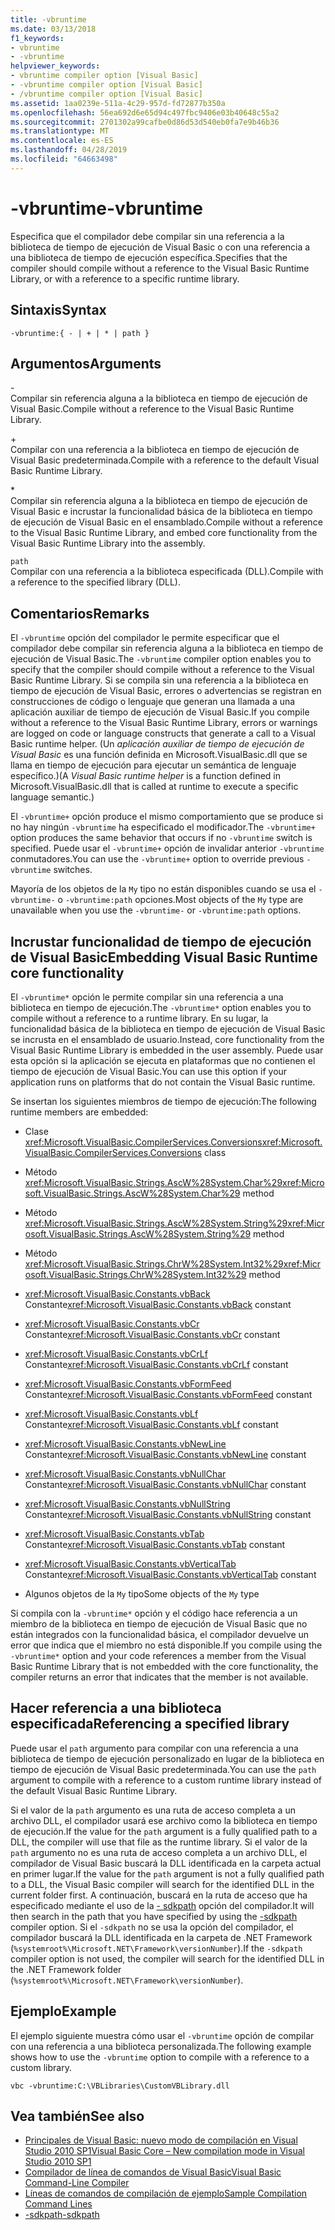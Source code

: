 ```yaml
---
title: -vbruntime
ms.date: 03/13/2018
f1_keywords:
- vbruntime
- -vbruntime
helpviewer_keywords:
- vbruntime compiler option [Visual Basic]
- -vbruntime compiler option [Visual Basic]
- /vbruntime compiler option [Visual Basic]
ms.assetid: 1aa0239e-511a-4c29-957d-fd72877b350a
ms.openlocfilehash: 56ea692d6e65d94c497fbc9406e03b40648c55a2
ms.sourcegitcommit: 2701302a99cafbe0d86d53d540eb0fa7e9b46b36
ms.translationtype: MT
ms.contentlocale: es-ES
ms.lasthandoff: 04/28/2019
ms.locfileid: "64663498"
---
```

# <a name="-vbruntime"></a><span data-ttu-id="8370d-102">-vbruntime</span><span class="sxs-lookup"><span data-stu-id="8370d-102">-vbruntime</span></span>
<span data-ttu-id="8370d-103">Especifica que el compilador debe compilar sin una referencia a la biblioteca de tiempo de ejecución de Visual Basic o con una referencia a una biblioteca de tiempo de ejecución específica.</span><span class="sxs-lookup"><span data-stu-id="8370d-103">Specifies that the compiler should compile without a reference to the Visual Basic Runtime Library, or with a reference to a specific runtime library.</span></span>  
  
## <a name="syntax"></a><span data-ttu-id="8370d-104">Sintaxis</span><span class="sxs-lookup"><span data-stu-id="8370d-104">Syntax</span></span>  
  
```  
-vbruntime:{ - | + | * | path }  
```  
  
## <a name="arguments"></a><span data-ttu-id="8370d-105">Argumentos</span><span class="sxs-lookup"><span data-stu-id="8370d-105">Arguments</span></span>  
 \-  
 <span data-ttu-id="8370d-106">Compilar sin referencia alguna a la biblioteca en tiempo de ejecución de Visual Basic.</span><span class="sxs-lookup"><span data-stu-id="8370d-106">Compile without a reference to the Visual Basic Runtime Library.</span></span>  
  
 \+  
 <span data-ttu-id="8370d-107">Compilar con una referencia a la biblioteca en tiempo de ejecución de Visual Basic predeterminada.</span><span class="sxs-lookup"><span data-stu-id="8370d-107">Compile with a reference to the default Visual Basic Runtime Library.</span></span>  
  
 \*  
 <span data-ttu-id="8370d-108">Compilar sin referencia alguna a la biblioteca en tiempo de ejecución de Visual Basic e incrustar la funcionalidad básica de la biblioteca en tiempo de ejecución de Visual Basic en el ensamblado.</span><span class="sxs-lookup"><span data-stu-id="8370d-108">Compile without a reference to the Visual Basic Runtime Library, and embed core functionality from the Visual Basic Runtime Library into the assembly.</span></span>  
  
 `path`  
 <span data-ttu-id="8370d-109">Compilar con una referencia a la biblioteca especificada (DLL).</span><span class="sxs-lookup"><span data-stu-id="8370d-109">Compile with a reference to the specified library (DLL).</span></span>  
  
## <a name="remarks"></a><span data-ttu-id="8370d-110">Comentarios</span><span class="sxs-lookup"><span data-stu-id="8370d-110">Remarks</span></span>  
 <span data-ttu-id="8370d-111">El `-vbruntime` opción del compilador le permite especificar que el compilador debe compilar sin referencia alguna a la biblioteca en tiempo de ejecución de Visual Basic.</span><span class="sxs-lookup"><span data-stu-id="8370d-111">The `-vbruntime` compiler option enables you to specify that the compiler should compile without a reference to the Visual Basic Runtime Library.</span></span> <span data-ttu-id="8370d-112">Si se compila sin una referencia a la biblioteca en tiempo de ejecución de Visual Basic, errores o advertencias se registran en construcciones de código o lenguaje que generan una llamada a una aplicación auxiliar de tiempo de ejecución de Visual Basic.</span><span class="sxs-lookup"><span data-stu-id="8370d-112">If you compile without a reference to the Visual Basic Runtime Library, errors or warnings are logged on code or language constructs that generate a call to a Visual Basic runtime helper.</span></span> <span data-ttu-id="8370d-113">(Un *aplicación auxiliar de tiempo de ejecución de Visual Basic* es una función definida en Microsoft.VisualBasic.dll que se llama en tiempo de ejecución para ejecutar un semántica de lenguaje específico.)</span><span class="sxs-lookup"><span data-stu-id="8370d-113">(A *Visual Basic runtime helper* is a function defined in Microsoft.VisualBasic.dll that is called at runtime to execute a specific language semantic.)</span></span>  
  
 <span data-ttu-id="8370d-114">El `-vbruntime+` opción produce el mismo comportamiento que se produce si no hay ningún `-vbruntime` ha especificado el modificador.</span><span class="sxs-lookup"><span data-stu-id="8370d-114">The `-vbruntime+` option produces the same behavior that occurs if no `-vbruntime` switch is specified.</span></span> <span data-ttu-id="8370d-115">Puede usar el `-vbruntime+` opción de invalidar anterior `-vbruntime` conmutadores.</span><span class="sxs-lookup"><span data-stu-id="8370d-115">You can use the `-vbruntime+` option to override previous `-vbruntime` switches.</span></span>  
  
 <span data-ttu-id="8370d-116">Mayoría de los objetos de la `My` tipo no están disponibles cuando se usa el `-vbruntime-` o `-vbruntime:path` opciones.</span><span class="sxs-lookup"><span data-stu-id="8370d-116">Most objects of the `My` type are unavailable when you use the `-vbruntime-` or `-vbruntime:path` options.</span></span>  
  
## <a name="embedding-visual-basic-runtime-core-functionality"></a><span data-ttu-id="8370d-117">Incrustar funcionalidad de tiempo de ejecución de Visual Basic</span><span class="sxs-lookup"><span data-stu-id="8370d-117">Embedding Visual Basic Runtime core functionality</span></span>  
 <span data-ttu-id="8370d-118">El `-vbruntime*` opción le permite compilar sin una referencia a una biblioteca en tiempo de ejecución.</span><span class="sxs-lookup"><span data-stu-id="8370d-118">The `-vbruntime*` option enables you to compile without a reference to a runtime library.</span></span> <span data-ttu-id="8370d-119">En su lugar, la funcionalidad básica de la biblioteca en tiempo de ejecución de Visual Basic se incrusta en el ensamblado de usuario.</span><span class="sxs-lookup"><span data-stu-id="8370d-119">Instead, core functionality from the Visual Basic Runtime Library is embedded in the user assembly.</span></span> <span data-ttu-id="8370d-120">Puede usar esta opción si la aplicación se ejecuta en plataformas que no contienen el tiempo de ejecución de Visual Basic.</span><span class="sxs-lookup"><span data-stu-id="8370d-120">You can use this option if your application runs on platforms that do not contain the Visual Basic runtime.</span></span>  
  
 <span data-ttu-id="8370d-121">Se insertan los siguientes miembros de tiempo de ejecución:</span><span class="sxs-lookup"><span data-stu-id="8370d-121">The following runtime members are embedded:</span></span>  
  
- <span data-ttu-id="8370d-122">Clase <xref:Microsoft.VisualBasic.CompilerServices.Conversions></span><span class="sxs-lookup"><span data-stu-id="8370d-122"><xref:Microsoft.VisualBasic.CompilerServices.Conversions> class</span></span>  
  
- <span data-ttu-id="8370d-123">Método <xref:Microsoft.VisualBasic.Strings.AscW%28System.Char%29></span><span class="sxs-lookup"><span data-stu-id="8370d-123"><xref:Microsoft.VisualBasic.Strings.AscW%28System.Char%29> method</span></span>  
  
- <span data-ttu-id="8370d-124">Método <xref:Microsoft.VisualBasic.Strings.AscW%28System.String%29></span><span class="sxs-lookup"><span data-stu-id="8370d-124"><xref:Microsoft.VisualBasic.Strings.AscW%28System.String%29> method</span></span>  
  
- <span data-ttu-id="8370d-125">Método <xref:Microsoft.VisualBasic.Strings.ChrW%28System.Int32%29></span><span class="sxs-lookup"><span data-stu-id="8370d-125"><xref:Microsoft.VisualBasic.Strings.ChrW%28System.Int32%29> method</span></span>  
  
- <span data-ttu-id="8370d-126"><xref:Microsoft.VisualBasic.Constants.vbBack> Constante</span><span class="sxs-lookup"><span data-stu-id="8370d-126"><xref:Microsoft.VisualBasic.Constants.vbBack> constant</span></span>  
  
- <span data-ttu-id="8370d-127"><xref:Microsoft.VisualBasic.Constants.vbCr> Constante</span><span class="sxs-lookup"><span data-stu-id="8370d-127"><xref:Microsoft.VisualBasic.Constants.vbCr> constant</span></span>  
  
- <span data-ttu-id="8370d-128"><xref:Microsoft.VisualBasic.Constants.vbCrLf> Constante</span><span class="sxs-lookup"><span data-stu-id="8370d-128"><xref:Microsoft.VisualBasic.Constants.vbCrLf> constant</span></span>  
  
- <span data-ttu-id="8370d-129"><xref:Microsoft.VisualBasic.Constants.vbFormFeed> Constante</span><span class="sxs-lookup"><span data-stu-id="8370d-129"><xref:Microsoft.VisualBasic.Constants.vbFormFeed> constant</span></span>  
  
- <span data-ttu-id="8370d-130"><xref:Microsoft.VisualBasic.Constants.vbLf> Constante</span><span class="sxs-lookup"><span data-stu-id="8370d-130"><xref:Microsoft.VisualBasic.Constants.vbLf> constant</span></span>  
  
- <span data-ttu-id="8370d-131"><xref:Microsoft.VisualBasic.Constants.vbNewLine> Constante</span><span class="sxs-lookup"><span data-stu-id="8370d-131"><xref:Microsoft.VisualBasic.Constants.vbNewLine> constant</span></span>  
  
- <span data-ttu-id="8370d-132"><xref:Microsoft.VisualBasic.Constants.vbNullChar> Constante</span><span class="sxs-lookup"><span data-stu-id="8370d-132"><xref:Microsoft.VisualBasic.Constants.vbNullChar> constant</span></span>  
  
- <span data-ttu-id="8370d-133"><xref:Microsoft.VisualBasic.Constants.vbNullString> Constante</span><span class="sxs-lookup"><span data-stu-id="8370d-133"><xref:Microsoft.VisualBasic.Constants.vbNullString> constant</span></span>  
  
- <span data-ttu-id="8370d-134"><xref:Microsoft.VisualBasic.Constants.vbTab> Constante</span><span class="sxs-lookup"><span data-stu-id="8370d-134"><xref:Microsoft.VisualBasic.Constants.vbTab> constant</span></span>  
  
- <span data-ttu-id="8370d-135"><xref:Microsoft.VisualBasic.Constants.vbVerticalTab> Constante</span><span class="sxs-lookup"><span data-stu-id="8370d-135"><xref:Microsoft.VisualBasic.Constants.vbVerticalTab> constant</span></span>  
  
- <span data-ttu-id="8370d-136">Algunos objetos de la `My` tipo</span><span class="sxs-lookup"><span data-stu-id="8370d-136">Some objects of the `My` type</span></span>  
  
 <span data-ttu-id="8370d-137">Si compila con la `-vbruntime*` opción y el código hace referencia a un miembro de la biblioteca en tiempo de ejecución de Visual Basic que no están integrados con la funcionalidad básica, el compilador devuelve un error que indica que el miembro no está disponible.</span><span class="sxs-lookup"><span data-stu-id="8370d-137">If you compile using the `-vbruntime*` option and your code references a member from the Visual Basic Runtime Library that is not embedded with the core functionality, the compiler returns an error that indicates that the member is not available.</span></span>  
  
## <a name="referencing-a-specified-library"></a><span data-ttu-id="8370d-138">Hacer referencia a una biblioteca especificada</span><span class="sxs-lookup"><span data-stu-id="8370d-138">Referencing a specified library</span></span>  
 <span data-ttu-id="8370d-139">Puede usar el `path` argumento para compilar con una referencia a una biblioteca de tiempo de ejecución personalizado en lugar de la biblioteca en tiempo de ejecución de Visual Basic predeterminada.</span><span class="sxs-lookup"><span data-stu-id="8370d-139">You can use the `path` argument to compile with a reference to a custom runtime library instead of the default Visual Basic Runtime Library.</span></span>  
  
 <span data-ttu-id="8370d-140">Si el valor de la `path` argumento es una ruta de acceso completa a un archivo DLL, el compilador usará ese archivo como la biblioteca en tiempo de ejecución.</span><span class="sxs-lookup"><span data-stu-id="8370d-140">If the value for the `path` argument is a fully qualified path to a DLL, the compiler will use that file as the runtime library.</span></span> <span data-ttu-id="8370d-141">Si el valor de la `path` argumento no es una ruta de acceso completa a un archivo DLL, el compilador de Visual Basic buscará la DLL identificada en la carpeta actual en primer lugar.</span><span class="sxs-lookup"><span data-stu-id="8370d-141">If the value for the `path` argument is not a fully qualified path to a DLL, the Visual Basic compiler will search for the identified DLL in the current folder first.</span></span> <span data-ttu-id="8370d-142">A continuación, buscará en la ruta de acceso que ha especificado mediante el uso de la [- sdkpath](../../../visual-basic/reference/command-line-compiler/sdkpath.md) opción del compilador.</span><span class="sxs-lookup"><span data-stu-id="8370d-142">It will then search in the path that you have specified by using the [-sdkpath](../../../visual-basic/reference/command-line-compiler/sdkpath.md) compiler option.</span></span> <span data-ttu-id="8370d-143">Si el `-sdkpath` no se usa la opción del compilador, el compilador buscará la DLL identificada en la carpeta de .NET Framework (`%systemroot%\Microsoft.NET\Framework\versionNumber`).</span><span class="sxs-lookup"><span data-stu-id="8370d-143">If the `-sdkpath` compiler option is not used, the compiler will search for the identified DLL in the .NET Framework folder (`%systemroot%\Microsoft.NET\Framework\versionNumber`).</span></span>  
  
## <a name="example"></a><span data-ttu-id="8370d-144">Ejemplo</span><span class="sxs-lookup"><span data-stu-id="8370d-144">Example</span></span>  
 <span data-ttu-id="8370d-145">El ejemplo siguiente muestra cómo usar el `-vbruntime` opción de compilar con una referencia a una biblioteca personalizada.</span><span class="sxs-lookup"><span data-stu-id="8370d-145">The following example shows how to use the `-vbruntime` option to compile with a reference to a custom library.</span></span>  
  
```console
vbc -vbruntime:C:\VBLibraries\CustomVBLibrary.dll  
```  
  
## <a name="see-also"></a><span data-ttu-id="8370d-146">Vea también</span><span class="sxs-lookup"><span data-stu-id="8370d-146">See also</span></span>

- [<span data-ttu-id="8370d-147">Principales de Visual Basic: nuevo modo de compilación en Visual Studio 2010 SP1</span><span class="sxs-lookup"><span data-stu-id="8370d-147">Visual Basic Core – New compilation mode in Visual Studio 2010 SP1</span></span>](https://devblogs.microsoft.com/vbteam/vb-core-new-compilation-mode-in-visual-studio-2010-sp1/)
- [<span data-ttu-id="8370d-148">Compilador de línea de comandos de Visual Basic</span><span class="sxs-lookup"><span data-stu-id="8370d-148">Visual Basic Command-Line Compiler</span></span>](../../../visual-basic/reference/command-line-compiler/index.md)
- [<span data-ttu-id="8370d-149">Líneas de comandos de compilación de ejemplo</span><span class="sxs-lookup"><span data-stu-id="8370d-149">Sample Compilation Command Lines</span></span>](../../../visual-basic/reference/command-line-compiler/sample-compilation-command-lines.md)
- [<span data-ttu-id="8370d-150">-sdkpath</span><span class="sxs-lookup"><span data-stu-id="8370d-150">-sdkpath</span></span>](../../../visual-basic/reference/command-line-compiler/sdkpath.md)
